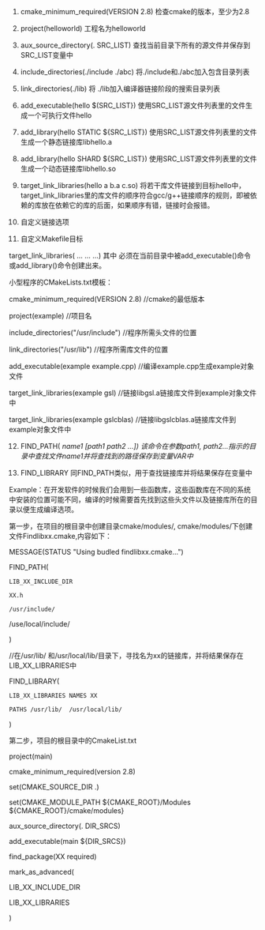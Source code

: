 1. cmake_minimum_required(VERSION 2.8)           检查cmake的版本，至少为2.8

2. project(helloworld)                                            工程名为helloworld

3. aux_source_directory(.  SRC_LIST)                     查找当前目录下所有的源文件并保存到SRC_LIST变量中

4. include_directories(./include ./abc)                      将./include和./abc加入包含目录列表

5. link_directories(./lib)                                         将 ./lib加入编译器链接阶段的搜索目录列表

6. add_executable(hello  $(SRC_LIST})                  使用SRC_LIST源文件列表里的文件生成一个可执行文件hello

7. add_library(hello STATIC ${SRC_LIST})            使用SRC_LIST源文件列表里的文件生成一个静态链接库libhello.a

8. add_library(hello SHARD ${SRC_LIST})            使用SRC_LIST源文件列表里的文件生成一个动态链接库libhello.so

9. target_link_libraries(hello a b.a c.so)                  将若干库文件链接到目标hello中，target_link_libraries里的库文件的顺序符合gcc/g++链接顺序的规则，即被依赖的库放在依赖它的库的后面，如果顺序有错，链接时会报错。

10. 自定义链接选项

11. 自定义Makefile目标

 

 target_link_libraries(<target> ... <item> ... ...)  其中<target> 必须在当前目录中被add_executable()命令或add_library()命令创建出来。

小型程序的CMakeLists.txt模板：

cmake_minimum_required(VERSION 2.8)   //cmake的最低版本

project(example)    //项目名

include_directories("/usr/include")  //程序所需头文件的位置

link_directories("/usr/lib")   //程序所需库文件的位置

add_executable(example example.cpp)   //编译example.cpp生成example对象文件

target_link_libraries(example gsl)  //链接libgsl.a链接库文件到example对象文件中

target_link_libraries(example gslcblas) //链接libgslcblas.a链接库文件到example对象文件中

 

12. FIND_PATH(<VAR> name1 [path1 path2 ...]) 该命令在参数path1, path2...指示的目录中查找文件name1并将查找到的路径保存到变量VAR中

13. FIND_LIBRARY  同FIND_PATH类似，用于查找链接库并将结果保存在变量中

Example：在开发软件的时候我们会用到一些函数库，这些函数库在不同的系统中安装的位置可能不同，编译的时候需要首先找到这些头文件以及链接库所在的目录以便生成编译选项。

第一步，在项目的根目录中创建目录cmake/modules/, cmake/modules/下创建文件Findlibxx.cmake,内容如下：

MESSAGE(STATUS "Using budled findlibxx.cmake...")

FIND_PATH(

    LIB_XX_INCLUDE_DIR

    XX.h

    /usr/include/

   /use/local/include/

)

//在/usr/lib/ 和/usr/local/lib/目录下，寻找名为xx的链接库，并将结果保存在 LIB_XX_LIBRARIES中

FIND_LIBRARY(

    LIB_XX_LIBRARIES NAMES XX

    PATHS /usr/lib/  /usr/local/lib/

)

第二步，项目的根目录中的CmakeList.txt

project(main)

cmake_minimum_required(version 2.8)

set(CMAKE_SOURCE_DIR .)

set(CMAKE_MODULE_PATH ${CMAKE_ROOT}/Modules ${CMAKE_ROOT}/cmake/modules}

aux_source_directory(. DIR_SRCS)

add_executable(main ${DIR_SRCS})

find_package(XX required)

mark_as_advanced(

 LIB_XX_INCLUDE_DIR

LIB_XX_LIBRARIES

)
